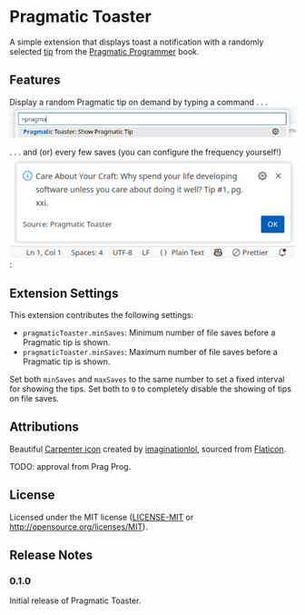 # Pragmatic Toaster

A simple extension that displays toast a notification with a randomly selected [tip]
from the [Pragmatic Programmer] book.

[tip]: https://pragprog.com/tips/
[Pragmatic Programmer]: https://pragprog.com/titles/tpp20/the-pragmatic-programmer-20th-anniversary-edition/

## Features

Display a random Pragmatic tip on demand by typing a command . . .
![Command](https://raw.githubusercontent.com/matej-almasi/pragmatic-toaster/main/images/command.png)

. . . and (or) every few saves (you can configure the frequency yourself!)
![Pragmatic tip](https://raw.githubusercontent.com/matej-almasi/pragmatic-toaster/main/images/toast.png):

## Extension Settings

This extension contributes the following settings:

- `pragmaticToaster.minSaves`: Minimum number of file saves before a Pragmatic tip is shown.
- `pragmaticToaster.minSaves`: Maximum number of file saves before a Pragmatic tip is shown.

Set both `minSaves` and `maxSaves` to the same number to set a fixed interval for showing the
tips. Set both to `0` to completely disable the showing of tips on file saves.

## Attributions

Beautiful [Carpenter icon] created by [imaginationlol], sourced from [Flaticon].

TODO: approval from Prag Prog.

[Carpenter icon]: https://www.flaticon.com/free-icon/wood-plane_4854604?term=wood+plane&page=1&position=30&origin=search&related_id=4854604
[imaginationlol]: https://www.flaticon.com/authors/imaginationlol
[Flaticon]: https://www.flaticon.com/

## License

Licensed under the MIT license ([LICENSE-MIT](./LICENSE-MIT) or <http://opensource.org/licenses/MIT>).

## Release Notes

### 0.1.0

Initial release of Pragmatic Toaster.
